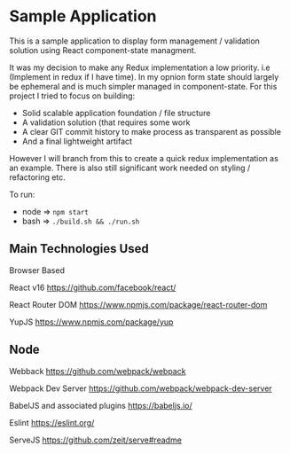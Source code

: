 # Sample Application

This is a sample application to display form management / validation solution using React component-state managment.

It was my decision to make any Redux implementation a low priority. i.e (Implement in redux if I have time). 
In my opnion form state should largely be ephemeral and is much simpler managed in component-state. For this project I tried to focus on building:

  - Solid scalable application foundation / file structure
  - A validation solution (that requires some work
  - A clear GIT commit history to make process as transparent as possible
  - And a final lightweight artifact

However I will branch from this to create a quick redux implementation as an example.
There is also still significant work needed on styling / refactoring etc. 

To run:
  - node => `npm start`
  - bash => `./build.sh && ./run.sh`

## Main Technologies Used
Browser Based

React v16
https://github.com/facebook/react/

React Router DOM
https://www.npmjs.com/package/react-router-dom

YupJS 
https://www.npmjs.com/package/yup

## Node
Webback
https://github.com/webpack/webpack

Webpack Dev Server
https://github.com/webpack/webpack-dev-server

BabelJS and associated plugins
https://babeljs.io/

Eslint
https://eslint.org/

ServeJS
https://github.com/zeit/serve#readme
